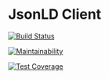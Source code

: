 # JsonLD Client

[![Build Status](https://travis-ci.org/bookboon/jsonld-client.svg?branch=master)](https://travis-ci.org/bookboon/jsonld-client)

[![Maintainability](https://api.codeclimate.com/v1/badges/29b2b459e695b932ea43/maintainability)](https://codeclimate.com/github/bookboon/jsonld-client/maintainability)

[![Test Coverage](https://api.codeclimate.com/v1/badges/29b2b459e695b932ea43/test_coverage)](https://codeclimate.com/github/bookboon/jsonld-client/test_coverage)



